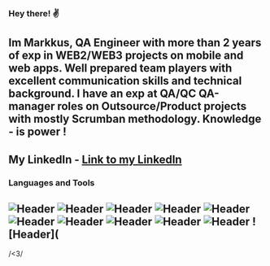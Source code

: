 
### Hey there!  ✌️
##  Im Markkus, QA Engineer with more than 2 years of exp in WEB2/WEB3 projects on mobile and web apps. Well prepared team players with excellent communication skills and technical background. I have an exp at QA/QC QA-manager roles on Outsource/Product projects with mostly Scrumban methodology. Knowledge - is power !
  
## My LinkedIn - [Link to my LinkedIn](https://www.linkedin.com/in/markkuskarner/)

### Languages and Tools
![Header](https://img.shields.io/badge/Jira-090909?style=for-the-badge&logo=jira&logoColor=136be1)
![Header](https://img.shields.io/badge/Postman-090909?style=for-the-badge&logo=postman&logoColor=f76935)
![Header](https://img.shields.io/badge/Github-090909?style=for-the-badge&logo=github&logoColor=8cc4d7)
![Header](https://img.shields.io/badge/MySQL-090909?style=for-the-badge&logo=mysql&logoColor=00618a)
![Header](https://img.shields.io/badge/DevTools-090909?style=for-the-badge&logo=googlechrome&logoColor=2674f2)
![Header](https://img.shields.io/badge/AndroidStudio-090909?style=for-the-badge&logo=androidstudio&logoColor=3ad07d)
![Header](https://img.shields.io/badge/TestRail-090909?style=for-the-badge&logo=TestRail&logoColor=8cc4d7)
![Header](https://img.shields.io/badge/Fiddler-090909?style=for-the-badge&logo=fiddler&logoColor=8cc4d7)
![Header](https://img.shields.io/badge/Xcode-090909?style=for-the-badge&logo=Xcode&logoColor=8cc4d7)
![Header](https://img.shields.io/badge/Linkedin-090909?style=for-the-badge&logo=linkedin&logoColor=0A66C2)
![Header](
----
/<3/ 
